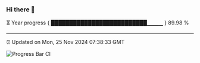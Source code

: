 ### Hi there 👋

⏳ Year progress { ██████████████████████████▁▁▁▁ } 89.98 %

---

⏰ Updated on Mon, 25 Nov 2024 07:38:33 GMT

![Progress Bar CI](https://github.com/IshwaranRudhara/GIT-ACTION/workflows/Progress%20Bar%20CI/badge.svg)
